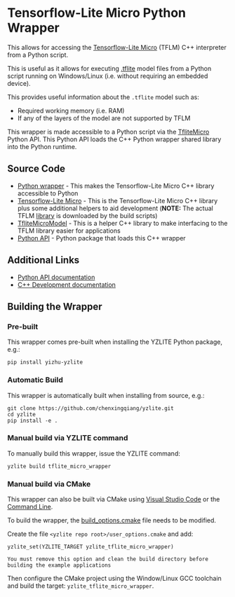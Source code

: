 # Tensorflow-Lite Micro Python Wrapper

This allows for accessing the [Tensorflow-Lite Micro](https://github.com/tensorflow/tflite-micro) (TFLM) C++ interpreter from a Python script.

This is useful as it allows for executing [.tflite](https://www.tensorflow.org/lite/convert) model files from a Python script running on Windows/Linux (i.e. without requiring an embedded device).

This provides useful information about the `.tflite` model such as:

- Required working memory (i.e. RAM)
- If any of the layers of the model are not supported by TFLM

This wrapper is made accessible to a Python script via the [TfliteMicro](yzlite.core.tflite_micro.TfliteMicro) Python API.
This Python API loads the C++ Python wrapper shared library into the Python runtime.

## Source Code

- [Python wrapper](../../cpp/tflite_micro_wrapper) - This makes the Tensorflow-Lite Micro C++ library accessible to Python
- [Tensorflow-Lite Micro](../../cpp/shared/tflite_micro) - This is the Tensorflow-Lite Micro C++ library plus some additional helpers to aid development (__NOTE:__ The actual TFLM [library](https://github.com/tensorflow/tflite-micro) is downloaded by the build scripts)
- [TfliteMicroModel](../../cpp/shared/tflite_micro_model) - This is a helper C++ library to make interfacing to the TFLM library easier for applications
- [Python API](../../yzlite/core/tflite_micro) - Python package that loads this C++ wrapper

## Additional Links

- [Python API documentation](yzlite.core.tflite_micro.TfliteMicro)
- [C++ Development documentation](../../../../docs/cpp_development/index.md)

## Building the Wrapper

### Pre-built

This wrapper comes pre-built when installing the YZLITE Python package, e.g.:

```shell
pip install yizhu-yzlite
```

### Automatic Build

This wrapper is automatically built when installing from source, e.g.:

```shell
git clone https://github.com/chenxingqiang/yzlite.git
cd yzlite
pip install -e .
```

### Manual build via YZLITE command

To manually build this wrapper, issue the YZLITE command:

```shell
yzlite build tflite_micro_wrapper
```

### Manual build via CMake

This wrapper can also be built via CMake using [Visual Studio Code](../../../../docs/cpp_development/vscode.md) or the [Command Line](../../../../docs/cpp_development/command_line.md).

To build the wrapper, the [build_options.cmake](../../../../docs/cpp_development/build_options.md) file needs to be modified.

Create the file `<yzlite repo root>/user_options.cmake` and add:

```
yzlite_set(YZLITE_TARGET yzlite_tflite_micro_wrapper)
```

```{note}
You must remove this option and clean the build directory before building the example applications
```

Then configure the CMake project using the Window/Linux GCC toolchain and build the target: `yzlite_tflite_micro_wrapper`.
